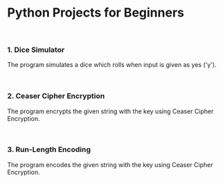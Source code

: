 # Python Projects for Beginners 
<br>

### 1.  Dice Simulator
The program simulates a dice which rolls when input is given as yes ('y').

<br>

### 2.  Ceaser Cipher Encryption
The program encrypts the given string with the key using Ceaser Cipher Encryption.

<br>

### 3.  Run-Length Encoding
The program encodes the given string with the key using Ceaser Cipher Encryption.

<br>

###
